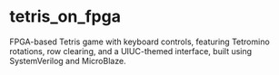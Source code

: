 # tetris_on_fpga
FPGA-based Tetris game with keyboard controls, featuring Tetromino rotations, row clearing, and a UIUC-themed interface, built using SystemVerilog and MicroBlaze.
